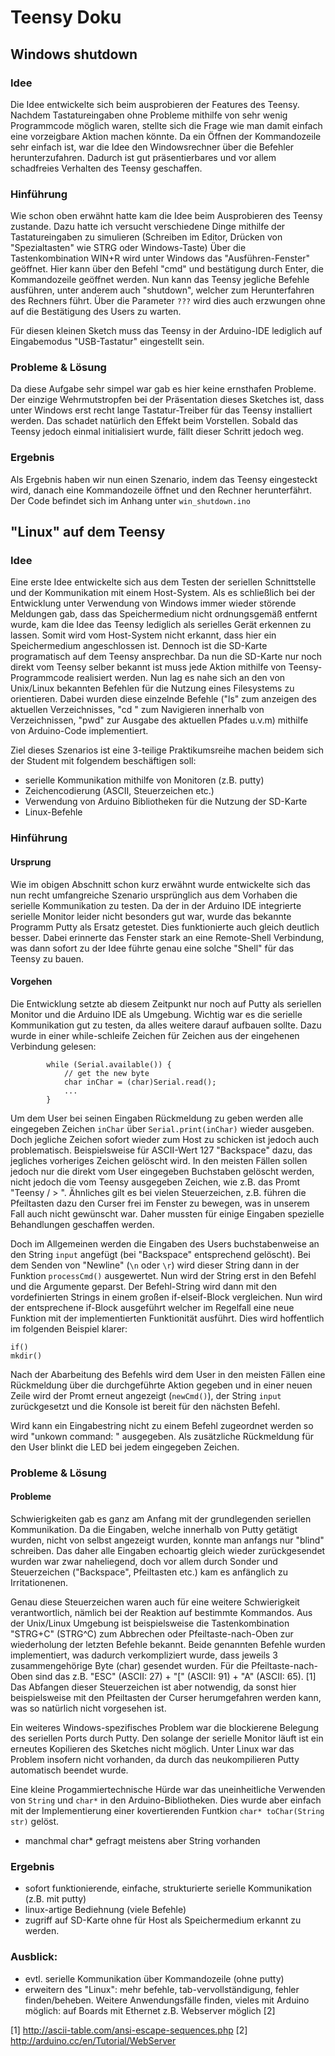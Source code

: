 ﻿Teensy Doku
===========

Windows shutdown
--------------------
### Idee
Die Idee entwickelte sich beim ausprobieren der Features des Teensy. Nachdem Tastatureingaben ohne Probleme mithilfe von sehr wenig Programmcode möglich waren, stellte sich die Frage wie man damit einfach eine vorzeigbare Aktion machen könnte.
Da ein Öffnen der Kommandozeile sehr einfach ist, war die Idee den Windowsrechner über die Befehler herunterzufahren.
Dadurch ist gut präsentierbares und vor allem schadfreies Verhalten des Teensy geschaffen.


### Hinführung
Wie schon oben erwähnt hatte kam die Idee beim Ausprobieren des Teensy zustande. 
Dazu hatte ich versucht verschiedene Dinge mithilfe der Tastatureingaben zu simulieren (Schreiben im Editor, Drücken von "Spezialtasten" wie STRG oder Windows-Taste)
Über die Tastenkombination WIN+R wird unter Windows das "Ausführen-Fenster" geöffnet. Hier kann über den Befehl "cmd" und bestätigung durch Enter, die Kommandozeile geöffnet werden.
Nun kann das Teensy jegliche Befehle ausführen, unter anderem auch "shutdown", welcher zum Herunterfahren des Rechners führt. Über die Parameter `???` wird dies auch erzwungen ohne auf die Bestätigung des Users zu warten.

Für diesen kleinen Sketch muss das Teensy in der Arduino-IDE lediglich auf Eingabemodus "USB-Tastatur" eingestellt sein.


### Probleme & Lösung
Da diese Aufgabe sehr simpel war gab es hier keine ernsthafen Probleme.
Der einzige Wehrmutstropfen bei der Präsentation dieses Sketches ist, dass unter Windows erst recht lange Tastatur-Treiber für das Teensy installiert werden. Das schadet natürlich den Effekt beim Vorstellen. Sobald das Teensy jedoch einmal initialisiert wurde, fällt dieser Schritt jedoch weg.


### Ergebnis
Als Ergebnis haben wir nun einen Szenario, indem das Teensy eingesteckt wird, danach eine Kommandozeile öffnet und den Rechner herunterfährt.
Der Code befindet sich im Anhang unter `win_shutdown.ino`
 


"Linux" auf dem Teensy
-----------------------
### Idee
Eine erste Idee entwickelte sich aus dem Testen der seriellen Schnittstelle und der Kommunikation mit einem Host-System. Als es schließlich bei der Entwicklung unter Verwendung von Windows immer wieder störende Meldungen gab, dass das Speichermedium nicht ordnungsgemäß entfernt wurde, kam die Idee das Teensy lediglich als serielles Gerät erkennen zu lassen.
Somit wird vom Host-System nicht erkannt, dass hier ein Speichermedium angeschlossen ist. Dennoch ist die SD-Karte programatisch auf dem Teensy ansprechbar.
Da nun die SD-Karte nur noch direkt vom Teensy selber bekannt ist muss jede Aktion mithilfe von Teensy-Programmcode realisiert werden. Nun lag es nahe sich an den von Unix/Linux bekannten Befehlen für die Nutzung eines Filesystems zu orientieren. Dabei wurden diese einzelnde Befehle ("ls" zum anzeigen des aktuellen Verzeichnisses, "cd <directory>" zum Navigieren innerhalb von Verzeichnissen, "pwd" zur Ausgabe des aktuellen Pfades u.v.m) mithilfe von Arduino-Code implementiert. 

Ziel dieses Szenarios ist eine 3-teilige Praktikumsreihe machen beidem sich der Student mit folgendem beschäftigen soll: 
- serielle Kommunikation mithilfe von Monitoren (z.B. putty)
- Zeichencodierung (ASCII, Steuerzeichen etc.)
- Verwendung von Arduino Bibliotheken für die Nutzung der SD-Karte
- Linux-Befehle


### Hinführung
#### Ursprung
Wie im obigen Abschnitt schon kurz erwähnt wurde entwickelte sich das nun recht umfangreiche Szenario ursprünglich aus dem Vorhaben die serielle Kommunikation zu testen. 
Da der in der Arduino IDE integrierte serielle Monitor leider nicht besonders gut war, wurde das bekannte Programm Putty als Ersatz getestet. Dies funktionierte auch gleich deutlich besser. 
Dabei erinnerte das Fenster stark an eine Remote-Shell Verbindung, was dann sofort zu der Idee führte genau eine solche "Shell" für das Teensy zu bauen.

#### Vorgehen
Die Entwicklung setzte ab diesem Zeitpunkt nur noch auf Putty als seriellen Monitor und die Arduino IDE als Umgebung.
Wichtig war es die serielle Kommunikation gut zu testen, da alles weitere darauf aufbauen sollte. 
Dazu wurde in einer while-schleife Zeichen für Zeichen aus der eingehenen Verbindung gelesen:

```
		while (Serial.available()) {
			// get the new byte
			char inChar = (char)Serial.read();
			...
		}
```

Um dem User bei seinen Eingaben Rückmeldung zu geben werden alle eingegeben Zeichen `inChar` über `Serial.print(inChar)` wieder ausgeben.
Doch jegliche Zeichen sofort wieder zum Host zu schicken ist jedoch auch problematisch. Beispielsweise für ASCII-Wert 127 "Backspace" dazu, das jegliches vorheriges Zeichen gelöscht wird. In den meisten Fällen sollen jedoch nur die direkt vom User eingegeben Buchstaben gelöscht werden, nicht jedoch die vom Teensy ausgegeben Zeichen, wie z.B. das Promt "Teensy / > ". Ähnliches gilt es bei vielen Steuerzeichen, z.B. führen die Pfeiltasten dazu den Curser frei im Fenster zu bewegen, was in unserem Fall auch nicht gewünscht war. Daher mussten für einige Eingaben spezielle Behandlungen geschaffen werden.

Doch im Allgemeinen werden die Eingaben des Users buchstabenweise an den String `input` angefügt (bei "Backspace" entsprechend gelöscht). Bei dem Senden von "Newline" (`\n` oder `\r`) wird dieser String dann in der Funktion `processCmd()` ausgewertet.
Nun wird der String erst in den Befehl und die Argumente geparst. Der Befehl-String wird dann mit den vordefinierten Strings in einem großen if-elseif-Block vergleichen. Nun wird der entsprechene if-Block ausgeführt welcher im Regelfall eine neue Funktion mit der implementierten Funktionität ausführt. Dies wird hoffentlich im folgenden Beispiel klarer:

```
if()
mkdir()
```

Nach der Abarbeitung des Befehls wird dem User in den meisten Fällen eine Rückmeldung über die durchgeführte Aktion gegeben und in einer neuen Zeile wird der Promt erneut angezeigt (`newCmd()`), der String `input` zurückgesetzt und die Konsole ist bereit für den nächsten Befehl.

Wird kann ein Eingabestring nicht zu einem Befehl zugeordnet werden so wird "unkown command: <eingabe>" ausgegeben. Als zusätzliche Rückmeldung für den User blinkt die LED bei jedem eingegeben Zeichen.


### Probleme & Lösung
#### Probleme
Schwierigkeiten gab es ganz am Anfang mit der grundlegenden seriellen Kommunikation. Da die Eingaben, welche innerhalb von Putty getätigt wurden, nicht von selbst angezeigt wurden, konnte man anfangs nur "blind" schreiben. Das daher alle Eingaben echoartig gleich wieder zurückgesendet wurden war zwar naheliegend, doch vor allem durch Sonder und Steuerzeichen ("Backspace", Pfeiltasten etc.) kam es anfänglich zu Irritationenen.

Genau diese Steuerzeichen waren auch für eine weitere Schwierigkeit verantwortlich, nämlich bei der Reaktion auf bestimmte Kommandos. Aus der Unix/Linux Umgebung ist beispielsweise die Tastenkombination "STRG+C" (STRG^C) zum Abbrechen oder Pfeiltaste-nach-Oben zur wiederholung der letzten Befehle bekannt. Beide genannten Befehle wurden implementiert, was dadurch verkompliziert wurde, dass jeweils 3 zusammengehörige Byte (char) gesendet wurden. Für die Pfeiltaste-nach-Oben sind das z.B. "ESC" (ASCII: 27) + "[" (ASCII: 91) + "A" (ASCII: 65). [1]
Das Abfangen dieser Steuerzeichen ist aber notwendig, da sonst hier beispielsweise mit den Pfeiltasten der Curser herumgefahren werden kann, was so natürlich nicht vorgesehen ist.

Ein weiteres Windows-spezifisches Problem war die blockierene Belegung des seriellen Ports durch Putty. Den solange der serielle Monitor läuft ist ein erneutes Kopilieren des Sketches nicht möglich. Unter Linux war das Problem insofern nicht vorhanden, da durch das neukompilieren Putty automatisch beendet wurde.

Eine kleine Progammiertechnische Hürde war das uneinheitliche Verwenden von `String` und `char*` in den Arduino-Bibliotheken. Dies wurde aber einfach mit der Implementierung einer kovertierenden Funtkion `char* toChar(String str)` gelöst.
- manchmal char* gefragt meistens aber String vorhanden


### Ergebnis
- sofort funktionierende, einfache, strukturierte serielle Kommunikation (z.B. mit putty)
- linux-artige Bediehnung (viele Befehle)
- zugriff auf SD-Karte ohne für Host als Speichermedium erkannt zu werden.

### Ausblick:
- evtl. serielle Kommunikation über Kommandozeile (ohne putty)
- erweitern des "Linux": mehr befehle, tab-vervollständigung, fehler finden/beheben. Weitere Anwendungsfälle finden, vieles mit Arduino möglich: auf Boards mit Ethernet z.B. Webserver möglich [2]

[1] http://ascii-table.com/ansi-escape-sequences.php
[2] http://arduino.cc/en/Tutorial/WebServer










